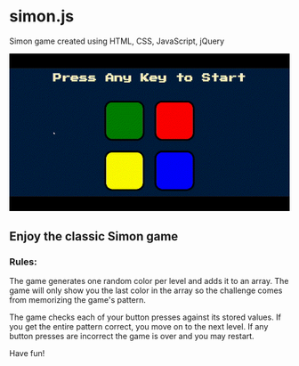 # simon.js
Simon game created using HTML, CSS, JavaScript, jQuery

![simon game gif](https://github.com/SamuelAlmanza/simon.js/blob/main/zoom_0.gif "simon.js")

<h2>Enjoy the classic Simon game</h2>

<h3>Rules:</h3> 

The game generates one random color per level and adds it to an array. 
The game will only show you the last color in the array so the challenge comes from memorizing the game's pattern.

The game checks each of your button presses against its stored values. If you get the entire pattern correct, you move on to the next level. 
If any button presses are incorrect the game is over and you may restart.  

Have fun! 
